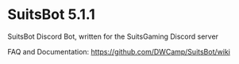 # SuitsBot 5.1.1
SuitsBot Discord Bot, written for the SuitsGaming Discord server

FAQ and Documentation: https://github.com/DWCamp/SuitsBot/wiki
